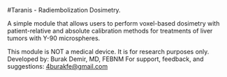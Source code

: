 #Taranis - Radiembolization Dosimetry. 

A simple module that allows users to perform voxel-based dosimetry with patient-relative 
and absolute calibration methods for treatments of liver tumors with Y-90 microspheres.

This module is NOT a medical device. It is for research purposes only.
Developed by: Burak Demir, MD, FEBNM
For support, feedback, and suggestions: 4burakfe@gmail.com
